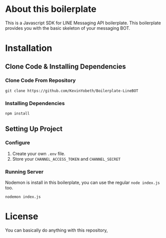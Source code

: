 # About this boilerplate

This is a Javascript SDK for LINE Messaging API boilerplate. This boilerplate provides you with the basic skeleton of your messaging BOT.

# Installation

## Clone Code & Installing Dependencies

### Clone Code From Repository

```
git clone https://github.com/KevinYobeth/Boilerplate-LineBOT
```

### Installing Dependencies

```
npm install
```

## Setting Up Project

### Configure

1. Create your own `.env` file. 
1. Store your `CHANNEL_ACCESS_TOKEN` and `CHANNEL_SECRET`

### Running Server
Nodemon is install in this boilerplate, you can use the regular `node index.js` too.

```
nodemon index.js
```

# License

You can basically do anything with this repository,